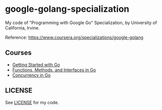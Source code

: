 # google-golang-specialization

My code of "Programming with Google Go" Specialization, by University of
California, Irvine.

Reference: <https://www.coursera.org/specializations/google-golang>

## Courses

- [Getting Started with Go](golang-getting-started)
- [Functions, Methods, and Interfaces in Go](golang-functions-methods)
- [Concurrency in Go](golang-concurrency)

## LICENSE

See [LICENSE](LICENSE) for my code.

